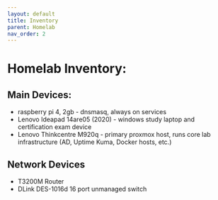 ```yaml
---
layout: default
title: Inventory
parent: Homelab
nav_order: 2
---
```


# Homelab Inventory:

## Main Devices:
 - raspberry pi 4, 2gb - dnsmasq, always on services
 - Lenovo Ideapad 14are05 (2020) - windows study laptop and certification exam device
 - Lenovo Thinkcentre M920q - primary proxmox host, runs core lab infrastructure (AD, Uptime Kuma, Docker hosts, etc.)

## Network Devices
 - T3200M Router
 - DLink DES-1016d 16 port unmanaged switch

